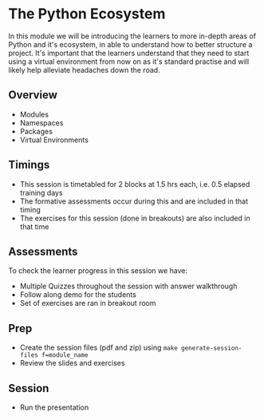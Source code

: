 # The Python Ecosystem

In this module we will be introducing the learners to more in-depth areas of Python and it's ecosystem, in able to understand how to better structure a project. It's important that the learners understand that they need to start using a virtual environment from now on as it's standard practise and will likely help alleviate headaches down the road.

## Overview

- Modules
- Namespaces
- Packages
- Virtual Environments

## Timings

- This session is timetabled for 2 blocks at 1.5 hrs each, i.e. 0.5 elapsed training days
- The formative assessments occur during this and are included in that timing
- The exercises for this session (done in breakouts) are also included in that time

## Assessments

To check the learner progress in this session we have:

- Multiple Quizzes throughout the session with answer walkthrough
- Follow along demo for the students
- Set of exercises are ran in breakout room

## Prep

- Create the session files (pdf and zip) using `make generate-session-files f=module_name`
- Review the slides and exercises

## Session

- Run the presentation
